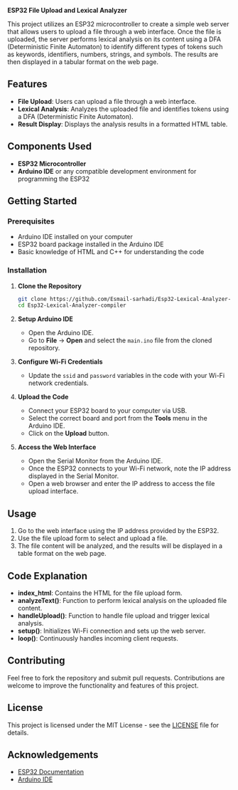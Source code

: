 
**ESP32 File Upload and Lexical Analyzer**

This project utilizes an ESP32 microcontroller to create a simple web server that allows users to upload a file through a web interface. Once the file is uploaded, the server performs lexical analysis on its content using a DFA (Deterministic Finite Automaton) to identify different types of tokens such as keywords, identifiers, numbers, strings, and symbols. The results are then displayed in a tabular format on the web page.


## Features

- **File Upload**: Users can upload a file through a web interface.
- **Lexical Analysis**: Analyzes the uploaded file and identifies tokens using a DFA (Deterministic Finite Automaton).
- **Result Display**: Displays the analysis results in a formatted HTML table.

## Components Used

- **ESP32 Microcontroller**
- **Arduino IDE** or any compatible development environment for programming the ESP32

## Getting Started

### Prerequisites

- Arduino IDE installed on your computer
- ESP32 board package installed in the Arduino IDE
- Basic knowledge of HTML and C++ for understanding the code

### Installation

1. **Clone the Repository**

   ```bash
   git clone https://github.com/Esmail-sarhadi/Esp32-Lexical-Analyzer-compiler.git
   cd Esp32-Lexical-Analyzer-compiler
   ```

2. **Setup Arduino IDE**

   - Open the Arduino IDE.
   - Go to **File** -> **Open** and select the `main.ino` file from the cloned repository.

3. **Configure Wi-Fi Credentials**

   - Update the `ssid` and `password` variables in the code with your Wi-Fi network credentials.

4. **Upload the Code**

   - Connect your ESP32 board to your computer via USB.
   - Select the correct board and port from the **Tools** menu in the Arduino IDE.
   - Click on the **Upload** button.

5. **Access the Web Interface**

   - Open the Serial Monitor from the Arduino IDE.
   - Once the ESP32 connects to your Wi-Fi network, note the IP address displayed in the Serial Monitor.
   - Open a web browser and enter the IP address to access the file upload interface.

## Usage

1. Go to the web interface using the IP address provided by the ESP32.
2. Use the file upload form to select and upload a file.
3. The file content will be analyzed, and the results will be displayed in a table format on the web page.

## Code Explanation

- **index_html**: Contains the HTML for the file upload form.
- **analyzeText()**: Function to perform lexical analysis on the uploaded file content.
- **handleUpload()**: Function to handle file upload and trigger lexical analysis.
- **setup()**: Initializes Wi-Fi connection and sets up the web server.
- **loop()**: Continuously handles incoming client requests.

## Contributing

Feel free to fork the repository and submit pull requests. Contributions are welcome to improve the functionality and features of this project.

## License

This project is licensed under the MIT License - see the [LICENSE](LICENSE) file for details.

## Acknowledgements

- [ESP32 Documentation](https://docs.espressif.com/projects/esp-idf/en/latest/esp32/)
- [Arduino IDE](https://www.arduino.cc/en/software)
